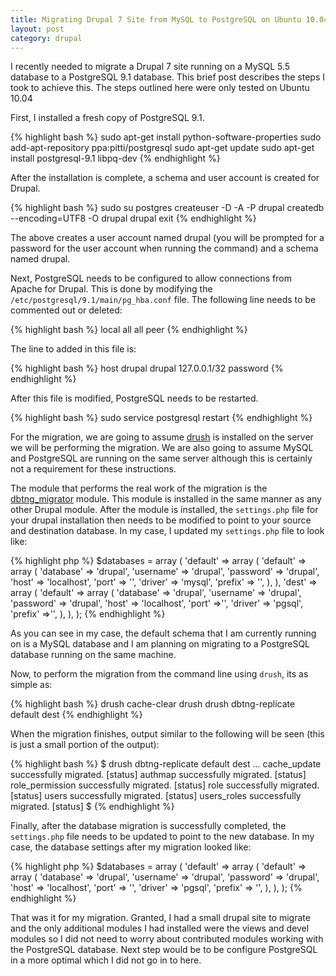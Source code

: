 ```yaml
--- 
title: Migrating Drupal 7 Site from MySQL to PostgreSQL on Ubuntu 10.04
layout: post
category: drupal
---
```


I recently needed to migrate a Drupal 7 site running on a MySQL 5.5 database
to a PostgreSQL 9.1 database. This brief post describes the steps I took to
achieve this. The steps outlined here were only tested on Ubuntu 10.04

First, I installed a fresh copy of PostgreSQL 9.1.

{% highlight bash %}
sudo apt-get install python-software-properties
sudo add-apt-repository ppa:pitti/postgresql
sudo apt-get update
sudo apt-get install postgresql-9.1 libpq-dev
{% endhighlight %}

After the installation is complete, a schema and user account is created for
Drupal.

{% highlight bash %}
sudo su postgres
createuser -D -A -P drupal
createdb --encoding=UTF8 -O drupal drupal
exit
{% endhighlight %}

The above creates a user account named drupal (you will be prompted for a 
password for the user account when running the command) and a schema named
drupal.

Next, PostgreSQL needs to be configured to allow connections from Apache for
Drupal. This is done by modifying the `/etc/postgresql/9.1/main/pg_hba.conf`
file. The following line needs to be commented out or deleted:

{% highlight bash %}
local   all             all                                     peer
{% endhighlight %}

The line to added in this file is:

{% highlight bash %}
host    drupal          drupal          127.0.0.1/32            password
{% endhighlight %}

After this file is modified, PostgreSQL needs to be restarted.

{% highlight bash %}
sudo service postgresql restart
{% endhighlight %}

For the migration, we are going to assume [drush][drush_link] is installed on
the server we will be performing the migration. We are also going to assume 
MySQL and PostgreSQL are running on the same server although this is certainly
not a requirement for these instructions.

The module that performs the real work of the migration is the 
[dbtng_migrator][dbtng_link] module. This module is installed in the same 
manner as any other Drupal module. After the module is installed, the
`settings.php` file for your drupal installation then needs to be modified
to point to your source and destination database. In my case, I updated my
`settings.php` file to look like:

{% highlight php %}
$databases = array (
  'default' => array (
    'default' =>
      array (
        'database' => 'drupal',
        'username' => 'drupal',
        'password' => 'drupal',
        'host' => 'localhost',
        'port' => '',
        'driver' => 'mysql',
        'prefix' => '',
      ),
  ),
  'dest' => array (
    'default' =>
      array (
        'database' => 'drupal',
        'username' => 'drupal',
        'password' => 'drupal',
        'host' => 'localhost',
        'port' =>'',
        'driver' => 'pgsql',
        'prefix' =>'',
      ),
    ),
);
{% endhighlight %}

As you can see in my case, the default schema that I am currently running on is
a MySQL database and I am planning on migrating to a PostgreSQL database 
running on the same machine.

Now, to perform the migration from the command line using `drush`, its as simple as:

{% highlight bash %}
drush cache-clear drush
drush dbtng-replicate default dest
{% endhighlight %}

When the migration finishes, output similar to the following will be seen (this
is just a small portion of the output):

{% highlight bash %}
$ drush dbtng-replicate default dest
...
cache_update successfully migrated.                    [status]
authmap successfully migrated.                         [status]
role_permission successfully migrated.                 [status]
role successfully migrated.                            [status]
users successfully migrated.                           [status]
users_roles successfully migrated.                     [status]
$
{% endhighlight %}

Finally, after the database migration is successfully completed, the 
`settings.php` file needs to be updated to point to the new database. In my
case, the database settings after my migration looked like:

{% highlight php %}
$databases = array (
  'default' =>
  array (
    'default' =>
    array (
      'database' => 'drupal',
      'username' => 'drupal',
      'password' => 'drupal',
      'host' => 'localhost',
      'port' => '',
      'driver' => 'pgsql',
      'prefix' => '',
    ),
  ),
);
{% endhighlight %}

That was it for my migration. Granted, I had a small drupal site to migrate and
the only additional modules I had installed were the views and devel modules so
I did not need to worry about contributed modules working with the PostgreSQL
database. Next step would be to be configure PostgreSQL in a more optimal 
which I did not go in to here.

[drush_link]: http://drupal.org/project/drush
[dbtng_link]: http://drupal.org/project/dbtng_migrator
